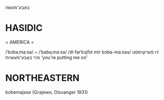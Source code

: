 באָבע־מעשׂה

HASIDIC
=======
= AMERICA = 

/ˈbɔbəˌmaːsə/ ~ /ˈbabəˌmaːsə/
/di farˈkɔjfst mir bɔbə-maːsəs/ דו פֿאַרקויפֿסט מיר באָבע־מעשׂיות 'you're putting me on'

NORTHEASTERN
==============

bobemajsse {Grajewo, Olsvanger 1931}